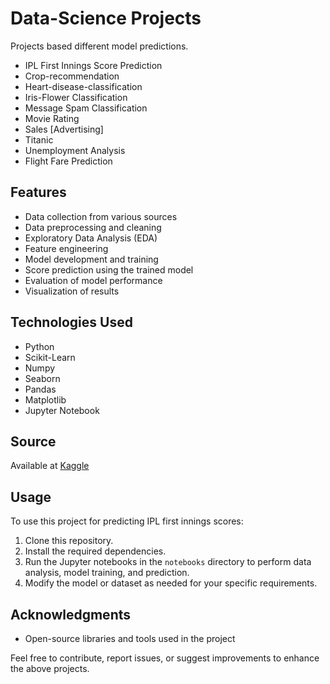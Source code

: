 # Data-Science Projects
Projects based different model predictions.

* IPL First Innings Score Prediction
* Crop-recommendation
* Heart-disease-classification
* Iris-Flower Classification
* Message Spam Classification
* Movie Rating
* Sales [Advertising]
* Titanic
* Unemployment Analysis
* Flight Fare Prediction

## Features

- Data collection from various sources
- Data preprocessing and cleaning
- Exploratory Data Analysis (EDA)
- Feature engineering
- Model development and training
- Score prediction using the trained model
- Evaluation of model performance
- Visualization of results

## Technologies Used

- Python
- Scikit-Learn
- Numpy
- Seaborn
- Pandas
- Matplotlib
- Jupyter Notebook

## Source
  Available at [Kaggle](https://www.kaggle.com/)


## Usage

To use this project for predicting IPL first innings scores:

1. Clone this repository.
2. Install the required dependencies.
3. Run the Jupyter notebooks in the `notebooks` directory to perform data analysis, model training, and prediction.
4. Modify the model or dataset as needed for your specific requirements.

## Acknowledgments

- Open-source libraries and tools used in the project

Feel free to contribute, report issues, or suggest improvements to enhance the above projects.


